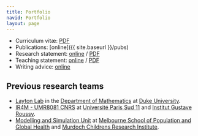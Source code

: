 ```yaml
---
title: Portfolio
navid: Portfolio
layout: page
---
```


* Curriculum vitæ: [PDF](./cv_online.pdf)
* Publications: [online]({{ site.baseurl }}/pubs)
* Research statement: [online](./research) / [PDF](./research.pdf)
* Teaching statement: [online](./teaching) / [PDF](./teaching.pdf)
* Writing advice: [online](./writing)

## Previous research teams

* [Layton Lab](http://www.math.duke.edu/~alayton/) in the
  [Department of Mathematics](http://math.duke.edu/) at
  [Duke University](http://www.duke.edu/).
* [IR4M - UMR8081 CNRS](http://www.ir4m.u-psud.fr/) at
  [Université Paris Sud 11](http://www.u-psud.fr/) and
  [Institut Gustave Roussy](http://www.igr.fr/en/page/team-5-ir4m-umr-8081_3540).
* [Modelling and Simulation Unit](http://mathmodelling.sph.unimelb.edu.au/) at
  [Melbourne School of Population and Global Health](http://www.mspgh.unimelb.edu.au/)
  and [Murdoch Childrens Research Institute](http://www.mcri.edu.au/).
